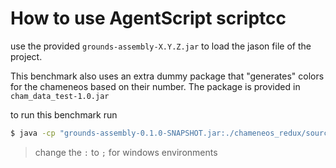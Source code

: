 # How to use AgentScript scriptcc

use the provided `grounds-assembly-X.Y.Z.jar` to load the jason file of the project.

This benchmark also uses an extra dummy package that "generates" colors for the chameneos based on their number. The package is provided in `cham_data_test-1.0.jar`

to run this benchmark run 

```bash
$ java -cp "grounds-assembly-0.1.0-SNAPSHOT.jar:./chameneos_redux/source_files/agentscript/cham_data_test-1.0.jar" scriptcc.Main ./chameneos_redux/source_files/agentscript/input.json
```

> change the `:` to `;` for windows environments
